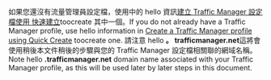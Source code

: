 <span data-ttu-id="9b968-101">如果您還沒有流量管理員設定檔，使用中的 hello 資訊[建立 Traffic Manager 設定檔使用 快速建立](../articles/traffic-manager/traffic-manager-manage-profiles.md)toocreate 其中一個。</span><span class="sxs-lookup"><span data-stu-id="9b968-101">If you do not already have a Traffic Manager profile, use hello information in [Create a Traffic Manager profile using Quick Create](../articles/traffic-manager/traffic-manager-manage-profiles.md) toocreate one.</span></span> <span data-ttu-id="9b968-102">請注意 hello **。 trafficmanager.net**這將會使用稍後本文件稍後的步驟與您的 Traffic Manager 設定檔相關聯的網域名稱。</span><span class="sxs-lookup"><span data-stu-id="9b968-102">Note hello **.trafficmanager.net** domain name associated with your Traffic Manager profile, as this will be used later by later steps in this document.</span></span>

